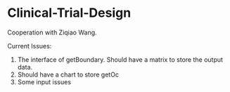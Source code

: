 # Clinical-Trial-Design
Cooperation with Ziqiao Wang.


Current Issues:

1. The interface of getBoundary. Should have a matrix to store the output data.
2. Should have a chart to store getOc
3. Some input issues